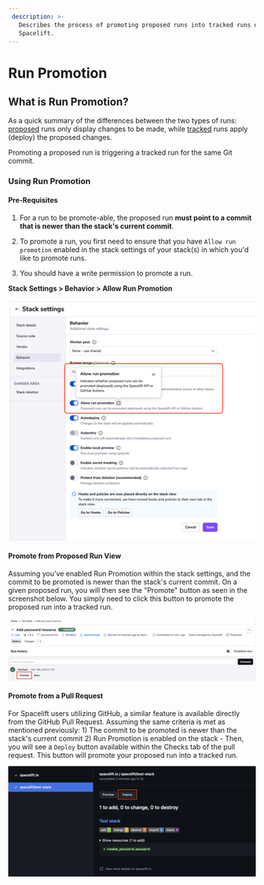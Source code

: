 ```yaml
---
 description: >-
   Describes the process of promoting proposed runs into tracked runs on
   Spacelift.
---
```


# Run Promotion

## What is Run Promotion?

As a quick summary of the differences between the two types of runs: [proposed](proposed.md) runs only display changes to be made, while [tracked](tracked.md) runs apply (deploy) the proposed changes.

Promoting a proposed run is triggering a tracked run for the same Git commit.

### Using Run Promotion

#### Pre-Requisites

1. For a run to be promote-able, the proposed run **must point to a commit that is newer than the stack's current commit**.

2. To promote a run, you first need to ensure that you have `Allow run promotion` enabled in the stack settings of your stack(s) in which you'd like to promote runs.

3. You should have a write permission to promote a run.

<!-- markdownlint-disable-next-line MD036 -->
**Stack Settings > Behavior > Allow Run Promotion**

![Enable the Allow run promotion feature within the Spacelift Stack's Settings.](../../assets/screenshots/stack/settings/stack-behavior_run-promotion.png)

#### Promote from Proposed Run View

Assuming you've enabled Run Promotion within the stack settings, and the commit to be promoted is newer than the stack's current commit. On a given proposed run, you will then see the "Promote" button as seen in the screenshot below. You simply need to click this button to promote the proposed run into a tracked run.

![Promote a proposed run within Spacelift using the Promote button.](../../assets/screenshots/run/promote-proposed-run.png)

#### Promote from a Pull Request

For Spacelift users utilizing GitHub, a similar feature is available directly from the GitHub Pull Request. Assuming the same criteria is met as mentioned previously: 1) The commit to be promoted is newer than the stack's current commit 2) Run Promotion is enabled on the stack - Then, you will see a `Deploy` button available within the Checks tab of the pull request. This button will promote your proposed run into a tracked run.

![Promote a run from a GitHub Pull Request using the Deploy button.](../../assets/screenshots/run/deploy-proposed-run.png)
